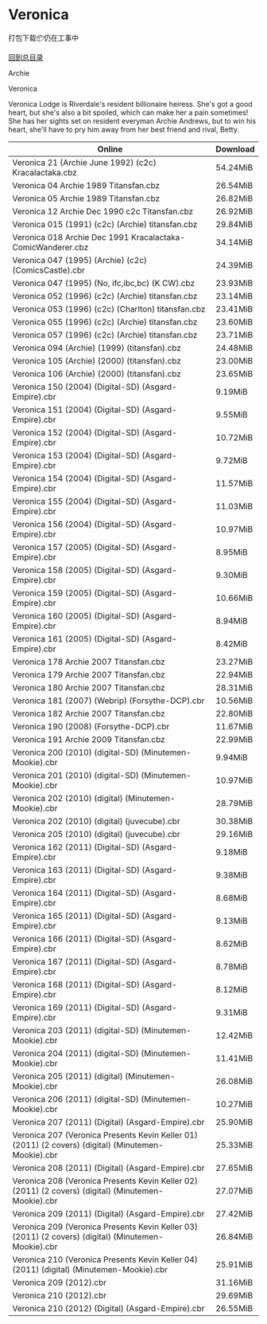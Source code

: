 # Veronica

打包下载📦仍在工事中

[回到总目录](/Catalogs.md)

Archie

Veronica

Veronica Lodge is Riverdale's resident billionaire heiress. She's got a good heart, but she's also a bit spoiled, which can make her a pain sometimes! She has her sights set on resident everyman Archie Andrews, but to win his heart, she'll have to pry him away from her best friend and rival, Betty. 





Online | Download
--- | ---
Veronica 21 (Archie June 1992) (c2c) Kracalactaka.cbz | 54.24MiB
Veronica 04 Archie 1989 Titansfan.cbz | 26.54MiB
Veronica 05 Archie 1989 Titansfan.cbz | 26.82MiB
Veronica 12 Archie Dec 1990 c2c Titansfan.cbz | 26.92MiB
Veronica 015 (1991) (c2c) (Archie) titansfan.cbz | 29.84MiB
Veronica 018 Archie Dec 1991 Kracalactaka-ComicWanderer.cbz | 34.14MiB
Veronica 047 (1995) (Archie) (c2c) (ComicsCastle).cbr | 24.39MiB
Veronica 047 (1995) (No, ifc,ibc,bc) (K CW).cbz | 23.93MiB
Veronica 052 (1996) (c2c) (Archie) titansfan.cbz | 23.14MiB
Veronica 053 (1996) (c2c) (Charlton) titansfan.cbz | 23.41MiB
Veronica 055 (1996) (c2c) (Archie) titansfan.cbz | 23.60MiB
Veronica 057 (1996) (c2c) (Archie) titansfan.cbz | 23.71MiB
Veronica 094 (Archie) (1999) (titansfan).cbz | 24.48MiB
Veronica 105 (Archie) (2000) (titansfan).cbz | 23.00MiB
Veronica 106 (Archie) (2000) (titansfan).cbz | 23.65MiB
Veronica 150 (2004) (Digital-SD) (Asgard-Empire).cbr | 9.19MiB
Veronica 151 (2004) (Digital-SD) (Asgard-Empire).cbr | 9.55MiB
Veronica 152 (2004) (Digital-SD) (Asgard-Empire).cbr | 10.72MiB
Veronica 153 (2004) (Digital-SD) (Asgard-Empire).cbr | 9.72MiB
Veronica 154 (2004) (Digital-SD) (Asgard-Empire).cbr | 11.57MiB
Veronica 155 (2004) (Digital-SD) (Asgard-Empire).cbr | 11.03MiB
Veronica 156 (2004) (Digital-SD) (Asgard-Empire).cbr | 10.97MiB
Veronica 157 (2005) (Digital-SD) (Asgard-Empire).cbr | 8.95MiB
Veronica 158 (2005) (Digital-SD) (Asgard-Empire).cbr | 9.30MiB
Veronica 159 (2005) (Digital-SD) (Asgard-Empire).cbr | 10.66MiB
Veronica 160 (2005) (Digital-SD) (Asgard-Empire).cbr | 8.94MiB
Veronica 161 (2005) (Digital-SD) (Asgard-Empire).cbr | 8.42MiB
Veronica 178 Archie 2007 Titansfan.cbz | 23.27MiB
Veronica 179 Archie 2007 Titansfan.cbz | 22.94MiB
Veronica 180 Archie 2007 Titansfan.cbz | 28.31MiB
Veronica 181 (2007) (Webrip) (Forsythe-DCP).cbr | 10.56MiB
Veronica 182 Archie 2007 Titansfan.cbz | 22.80MiB
Veronica 190 (2008) (Forsythe-DCP).cbr | 11.67MiB
Veronica 191 Archie 2009 Titansfan.cbz | 22.99MiB
Veronica 200 (2010) (digital-SD) (Minutemen-Mookie).cbr | 9.94MiB
Veronica 201 (2010) (digital-SD) (Minutemen-Mookie).cbr | 10.97MiB
Veronica 202 (2010) (digital) (Minutemen-Mookie).cbr | 28.79MiB
Veronica 202 (2010) (digital) (juvecube).cbr | 30.38MiB
Veronica 205 (2010) (digital) (juvecube).cbr | 29.16MiB
Veronica 162 (2011) (Digital-SD) (Asgard-Empire).cbr | 9.18MiB
Veronica 163 (2011) (Digital-SD) (Asgard-Empire).cbr | 9.38MiB
Veronica 164 (2011) (Digital-SD) (Asgard-Empire).cbr | 8.68MiB
Veronica 165 (2011) (Digital-SD) (Asgard-Empire).cbr | 9.13MiB
Veronica 166 (2011) (Digital-SD) (Asgard-Empire).cbr | 8.62MiB
Veronica 167 (2011) (Digital-SD) (Asgard-Empire).cbr | 8.78MiB
Veronica 168 (2011) (Digital-SD) (Asgard-Empire).cbr | 8.12MiB
Veronica 169 (2011) (Digital-SD) (Asgard-Empire).cbr | 9.31MiB
Veronica 203 (2011) (digital-SD) (Minutemen-Mookie).cbr | 12.42MiB
Veronica 204 (2011) (digital-SD) (Minutemen-Mookie).cbr | 11.41MiB
Veronica 205 (2011) (digital) (Minutemen-Mookie).cbr | 26.08MiB
Veronica 206 (2011) (digital-SD) (Minutemen-Mookie).cbr | 10.27MiB
Veronica 207 (2011) (Digital) (Asgard-Empire).cbr | 25.90MiB
Veronica 207 (Veronica Presents Kevin Keller 01) (2011) (2 covers) (digital) (Minutemen-Mookie).cbr | 25.33MiB
Veronica 208 (2011) (Digital) (Asgard-Empire).cbr | 27.65MiB
Veronica 208 (Veronica Presents Kevin Keller 02) (2011) (2 covers) (digital) (Minutemen-Mookie).cbr | 27.07MiB
Veronica 209 (2011) (Digital) (Asgard-Empire).cbr | 27.42MiB
Veronica 209 (Veronica Presents Kevin Keller 03) (2011) (2 covers) (digital) (Minutemen-Mookie).cbr | 26.84MiB
Veronica 210 (Veronica Presents Kevin Keller 04) (2011) (digital) (Minutemen-Mookie).cbr | 25.91MiB
Veronica 209 (2012).cbr | 31.16MiB
Veronica 210 (2012).cbr | 29.69MiB
Veronica 210 (2012) (Digital) (Asgard-Empire).cbr | 26.55MiB
